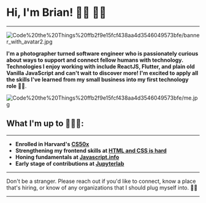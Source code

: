 # Hi, I'm Brian! 🕺🏿 👋🏿

---

![Code%20the%20Things%20ffb2f9e15fcf438aa4d3546049573bfe/banner_with_avatar2.jpg](https://drive.google.com/file/d/1RJTWeRuQsEO7RZSSbKOJNvQhv9bN3Wn8/view?usp=sharing)

**I'm a photographer turned software engineer who is passionately curious about ways to support and connect fellow humans with technology. Technologies I enjoy working with include ReactJS, Flutter, and plain old Vanilla JavaScript and can't wait to discover more! I'm excited to apply all the skills I've learned from my small business into my first technology role** ✊🏿.

![Code%20the%20Things%20ffb2f9e15fcf438aa4d3546049573bfe/me.jpg](https://drive.google.com/file/d/15OUWT_ajlWSGQWkn0CSdk51h2aA2lgPF/view?usp=sharing)

## What I'm up to 👨🏿‍💻:

---

-   **Enrolled in Harvard's [CS50x](https://cs50.harvard.edu/x/2020/)**
-   **Strengthening my frontend skills at [HTML and CSS is hard](https://www.internetingishard.com/html-and-css/introduction/)**
-   **Honing fundamentals at [Javascript.info](https://javascript.info/)**
-   **Early stage of contributions at [Jupyterlab](https://jupyter.org/)**

---

Don't be a stranger. Please reach out if you'd like to connect, know a place that's hiring, or know of any organizations that I should plug myself into. 👌🏿

---
